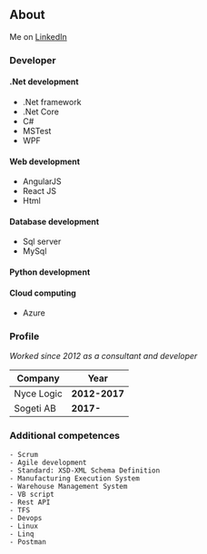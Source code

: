## About

Me on [LinkedIn](https://www.linkedin.com/in/christoffer-lind/) 

### Developer

#### .Net development
 - .Net framework
 - .Net Core
 - C#
 - MSTest
 - WPF
 
#### Web development
 - AngularJS
 - React JS
 - Html

#### Database development
 - Sql server
 - MySql

#### Python development
 
#### Cloud computing
 - Azure


### Profile

*Worked since 2012 as a consultant and developer*

Company | Year
------------ | -------------
Nyce Logic  | **2012-2017**
Sogeti AB |  **2017-**


### Additional competences

```addcomp
- Scrum
- Agile development
- Standard: XSD-XML Schema Definition 
- Manufacturing Execution System 
- Warehouse Management System
- VB script
- Rest API
- TFS
- Devops
- Linux
- Linq
- Postman

```

